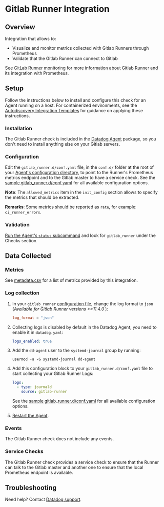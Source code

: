 # Gitlab Runner Integration

## Overview

Integration that allows to:

- Visualize and monitor metrics collected with Gitlab Runners through Prometheus
- Validate that the Gitlab Runner can connect to Gitlab

See [GitLab Runner monitoring][1] for more information about Gitlab Runner and its integration with Prometheus.

## Setup

Follow the instructions below to install and configure this check for an Agent running on a host. For containerized environments, see the [Autodiscovery Integration Templates][2] for guidance on applying these instructions.

### Installation

The Gitlab Runner check is included in the [Datadog Agent][3] package, so you don't need to install anything else on your Gitlab servers.

### Configuration

Edit the `gitlab_runner.d/conf.yaml` file, in the `conf.d/` folder at the root of your [Agent's configuration directory][4], to point to the Runner's Prometheus metrics endpoint and to the Gitlab master to have a service check. See the [sample gitlab_runner.d/conf.yaml][5] for all available configuration options.

**Note**: The `allowed_metrics` item in the `init_config` section allows to specify the metrics that should be extracted.

**Remarks**: Some metrics should be reported as `rate`, for example: `ci_runner_errors`.

### Validation

[Run the Agent's `status` subcommand][6] and look for `gitlab_runner` under the Checks section.

## Data Collected

### Metrics

See [metadata.csv][7] for a list of metrics provided by this integration.

### Log collection


1. In your `gitlab_runner` [configuration file][8], change the log format to `json` (_Available for Gitlab Runner versions >=11.4.0_ ):
   ```toml
   log_format = "json"
   ```

2. Collecting logs is disabled by default in the Datadog Agent, you need to enable it in `datadog.yaml`:

   ```yaml
   logs_enabled: true
   ```

3. Add the `dd-agent` user to the `systemd-journal` group by running:
   ```text
   usermod -a -G systemd-journal dd-agent
   ```

4. Add this configuration block to your `gitlab_runner.d/conf.yaml` file to start collecting your Gitlab Runner Logs:

   ```yaml
   logs:
     - type: journald
       source: gitlab-runner
   ```

    See the [sample gitlab_runner.d/conf.yaml][5] for all available configuration options.

5. [Restart the Agent][9].

### Events

The Gitlab Runner check does not include any events.

### Service Checks

The Gitlab Runner check provides a service check to ensure that the Runner can talk to the Gitlab master and another one to ensure that the local Prometheus endpoint is available.

## Troubleshooting

Need help? Contact [Datadog support][10].

[1]: https://docs.gitlab.com/runner/monitoring/
[2]: https://docs.datadoghq.com/agent/kubernetes/integrations/
[3]: https://app.datadoghq.com/account/settings#agent
[4]: https://docs.datadoghq.com/agent/guide/agent-configuration-files/#agent-configuration-directory
[5]: https://github.com/DataDog/integrations-core/blob/master/gitlab_runner/datadog_checks/gitlab_runner/data/conf.yaml.example
[6]: https://docs.datadoghq.com/agent/guide/agent-commands/#agent-status-and-information
[7]: https://github.com/DataDog/integrations-core/blob/master/gitlab_runner/metadata.csv
[8]: https://docs.gitlab.com/runner/configuration/advanced-configuration.html
[9]: https://docs.datadoghq.com/agent/guide/agent-commands/#start-stop-and-restart-the-agent
[10]: https://docs.datadoghq.com/help/
